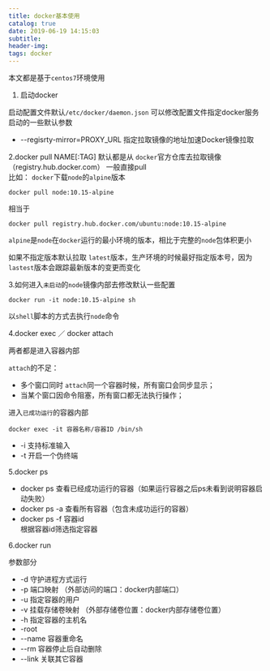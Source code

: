 ```yaml
---
title: docker基本使用
catalog: true
date: 2019-06-19 14:15:03
subtitle:
header-img:
tags: docker
---
```

本文都是基于`centos7`环境使用

1. 启动docker

启动配置文件默认`/etc/docker/daemon.json`
可以修改配置文件指定docker服务启动的一些默认参数

- --regisrty-mirror=PROXY_URL 指定拉取镜像的地址加速Docker镜像拉取

2.docker pull NAME[:TAG]
      默认都是从 `docker`官方仓库去拉取镜像（registry.hub.docker.com）
 一般直接pull  
比如：
`docker`下载`node`的`alpine`版本

```shell
docker pull node:10.15-alpine
```

相当于

```shell
docker pull registry.hub.docker.com/ubuntu:node:10.15-alpine
```

`alpine`是`node`在`docker`运行的最小环境的版本，相比于完整的`node`包体积更小

如果不指定版本默认拉取 `latest`版本，生产环境的时候最好指定版本号，因为`lastest`版本会跟踪最新版本的变更而变化

3.如何进入`未启动`的`node`镜像内部去修改默认一些配置

```shell
docker run -it node:10.15-alpine sh
```

以`shell`脚本的方式去执行`node`命令

4.docker exec  ／ docker attach

两者都是进入容器内部

`attach`的不足：

- 多个窗口同时 `attach`同一个容器时候，所有窗口会同步显示；
- 当某个窗口因命令阻塞，所有窗口都无法执行操作；

进入`已成功运行`的容器内部

```shell
docker exec -it 容器名称/容器ID /bin/sh
```

- -i 支持标准输入
- -t 开启一个伪终端

5.docker ps

- docker ps
查看已经成功运行的容器（如果运行容器之后ps未看到说明容器启动失败）
- docker ps  -a
    查看所有容器（包含未成功运行的容器）
- docker ps -f 容器id  
    根据容器id筛选指定容器

6.docker run

参数部分

- -d  守护进程方式运行
- -p 端口映射 （外部访问的端口：docker内部端口）
- -u 指定容器的用户
- -v 挂载存储卷映射 （外部存储卷位置：docker内部存储卷位置）
- -h 指定容器的主机名
- -root
- --name 容器重命名
- --rm  容器停止后自动删除
- --link 关联其它容器
  
